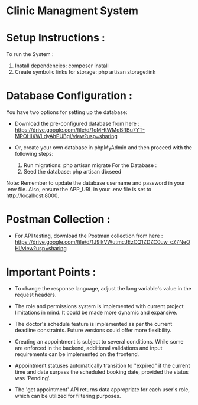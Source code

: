 # Clinic Managment System

# Setup Instructions :

To run the System :

1. Install dependencies: composer install
2. Create symbolic links for storage: php artisan storage:link

# Database Configuration :

You have two options for setting up the database:

-   Download the pre-configured database from here : https://drive.google.com/file/d/1oMHtWMdBRBu7YT-MPOHIXWLdyAhPUBgl/view?usp=sharing

-   Or, create your own database in phpMyAdmin and then proceed with the following steps:

    1.  Run migrations: php artisan migrate For the Database :
    2.  Seed the database: php artisan db:seed

Note: Remember to update the database username and password in your .env file. Also, ensure the APP_URL in your .env file is set to http://localhost:8000.

# Postman Collection :

-   For API testing, download the Postman collection from here : https://drive.google.com/file/d/1J9lkVWutmcJEzCQ1ZDZC0uw_cZ7NeQHI/view?usp=sharing

# Important Points :

-   To change the response language, adjust the lang variable's value in the request headers.

-   The role and permissions system is implemented with current project limitations in mind. It could be made more dynamic and expansive.

-   The doctor's schedule feature is implemented as per the current deadline constraints. Future versions could offer more flexibility.

-   Creating an appointment is subject to several conditions. While some are enforced in the backend, additional validations and input requirements can be implemented on the frontend.

-   Appointment statuses automatically transition to "expired" if the current time and date surpass the scheduled booking date, provided the status was 'Pending'.

-   The 'get appointment' API returns data appropriate for each user's role, which can be utilized for filtering purposes.

